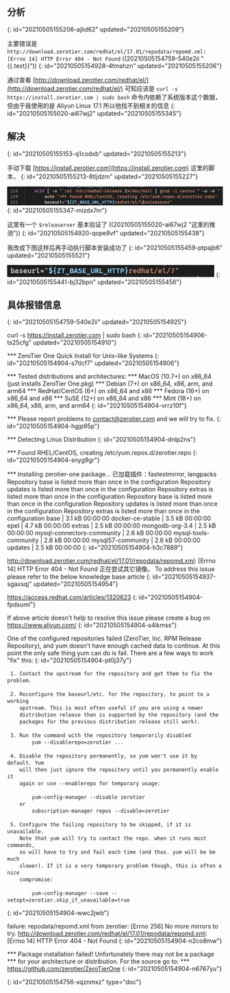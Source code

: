 ## 分析
{: id="20210505155206-ajlid62" updated="20210505155209"}

主要错误是 `http://download.zerotier.com/redhat/el/17.01/repodata/repomd.xml: [Errno 14] HTTP Error 404 - Not Found` ((20210505154759-540e2ii "{{.text}}"))
{: id="20210505154928-4tmahzn" updated="20210505155206"}

通过查看 [http://download.zerotier.com/redhat/el/](http://download.zerotier.com/redhat/el/) 可知应该是 `curl -s https://install.zerotier.com | sudo bash` 命令内依赖了系统版本这个数据，但由于我使用的是 Aliyun Linux 17.1 所以他找不到相关的信息
{: id="20210505155020-ai67wj2" updated="20210505155345"}

## 解决
{: id="20210505155153-q1codxb" updated="20210505155213"}

手动下载 [https://install.zerotier.com](https://install.zerotier.com) 这里的脚本，
{: id="20210505155213-8tljdzm" updated="20210505155227"}

![image.png](assets/image-20210505155335-tfblnfv.png)
{: id="20210505155347-mizdx7m"}

这里有一个 `$releaserver` 基本验证了 ((20210505155020-ai67wj2 "这里的推测"))
{: id="20210505154920-qope8vf" updated="20210505155438"}

我改成下图这样后再手动执行脚本安装成功了
{: id="20210505155459-ptpajb6" updated="20210505155521"}

![image.png](assets/image-20210505155456-8059lsd.png)
{: id="20210505155441-bj32bpn" updated="20210505155456"}

## 具体报错信息
{: id="20210505154759-540e2ii" updated="20210505154925"}

curl -s https://install.zerotier.com | sudo bash
{: id="20210505154906-ts25cfg" updated="20210505154910"}

*** ZeroTier One Quick Install for Unix-like Systems
{: id="20210505154904-s7tlcf7" updated="20210505154906"}

*** Tested distributions and architectures:
***   MacOS (10.7+) on x86_64 (just installs ZeroTier One.pkg)
***   Debian (7+) on x86_64, x86, arm, and arm64
***   RedHat/CentOS (6+) on x86_64 and x86
***   Fedora (16+) on x86_64 and x86
***   SuSE (12+) on x86_64 and x86
***   Mint (18+) on x86_64, x86, arm, and arm64
{: id="20210505154904-vrrz10f"}

*** Please report problems to contact@zerotier.com and we will try to fix.
{: id="20210505154904-hgjp95p"}

*** Detecting Linux Distribution
{: id="20210505154904-dnlp2ns"}

*** Found RHEL/CentOS, creating /etc/yum.repos.d/zerotier.repo
{: id="20210505154904-snyg9gr"}

*** Installing zerotier-one package...
已加载插件：fastestmirror, langpacks
Repository base is listed more than once in the configuration
Repository updates is listed more than once in the configuration
Repository extras is listed more than once in the configuration
Repository base is listed more than once in the configuration
Repository updates is listed more than once in the configuration
Repository extras is listed more than once in the configuration
base                                                                                 | 3.1 kB  00:00:00
docker-ce-stable                                                                     | 3.5 kB  00:00:00
epel                                                                                 | 4.7 kB  00:00:00
extras                                                                               | 2.5 kB  00:00:00
mongodb-org-3.4                                                                      | 2.5 kB  00:00:00
mysql-connectors-community                                                           | 2.6 kB  00:00:00
mysql-tools-community                                                                | 2.6 kB  00:00:00
mysql57-community                                                                    | 2.6 kB  00:00:00
updates                                                                              | 2.5 kB  00:00:00
{: id="20210505154904-h3c7889"}

http://download.zerotier.com/redhat/el/17.01/repodata/repomd.xml: [Errno 14] HTTP Error 404 - Not Found
正在尝试其它镜像。
To address this issue please refer to the below knowledge base article
{: id="20210505154937-sgaxsqj" updated="20210505154954"}

https://access.redhat.com/articles/1320623
{: id="20210505154904-fpdsuml"}

If above article doesn't help to resolve this issue please create a bug on https://www.aliyun.com/
{: id="20210505154904-s4ikmss"}

One of the configured repositories failed (ZeroTier, Inc. RPM Release Repository),
and yum doesn't have enough cached data to continue. At this point the only
safe thing yum can do is fail. There are a few ways to work "fix" this:
{: id="20210505154904-pt0j37y"}

```
 1. Contact the upstream for the repository and get them to fix the problem.

 2. Reconfigure the baseurl/etc. for the repository, to point to a working
    upstream. This is most often useful if you are using a newer
    distribution release than is supported by the repository (and the
    packages for the previous distribution release still work).

 3. Run the command with the repository temporarily disabled
        yum --disablerepo=zerotier ...

 4. Disable the repository permanently, so yum won't use it by default. Yum
    will then just ignore the repository until you permanently enable it
    again or use --enablerepo for temporary usage:

        yum-config-manager --disable zerotier
    or
        subscription-manager repos --disable=zerotier

 5. Configure the failing repository to be skipped, if it is unavailable.
    Note that yum will try to contact the repo. when it runs most commands,
    so will have to try and fail each time (and thus. yum will be be much
    slower). If it is a very temporary problem though, this is often a nice
    compromise:

        yum-config-manager --save --setopt=zerotier.skip_if_unavailable=true
```
{: id="20210505154904-wwc2jwb"}

failure: repodata/repomd.xml from zerotier: [Errno 256] No more mirrors to try.
http://download.zerotier.com/redhat/el/17.01/repodata/repomd.xml: [Errno 14] HTTP Error 404 - Not Found
{: id="20210505154904-n2co8mw"}

*** Package installation failed! Unfortunately there may not be a package
*** for your architecture or distribution. For the source go to:
*** https://github.com/zerotier/ZeroTierOne
{: id="20210505154904-n6767yu"}


{: id="20210505154756-xqznmxz" type="doc"}
